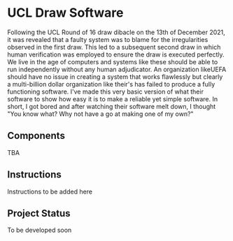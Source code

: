 # UCL Draw Software

Following the UCL Round of 16 draw dibacle on the 13th of December 2021, it was revealed that a faulty system was to blame for
the irregularities observed in the first draw. This led to a subsequent second draw in which human verification was employed to
ensure the draw is executed perfectly. We live in the age of computers and systems like these should be able to run independently
without any human adjudicator. An organization likeUEFA should have no issue in creating a system that works flawlessly but
clearly a multi-billion dollar organization like their's has failed to produce a fully functioning software. I've made this very
basic version of what their software to show how easy it is to make a reliable yet simple software. In short, I got bored and
after watching their software melt down, I thought "You know what? Why not have a go at making one of my own?"

## Components

TBA

## Instructions

Instructions to be added here

## Project Status
To be developed soon